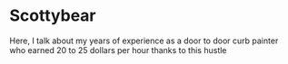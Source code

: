 # Scottybear
Here, I talk about my years of experience as a door to door curb painter who earned 20 to 25 dollars per hour thanks to this hustle
